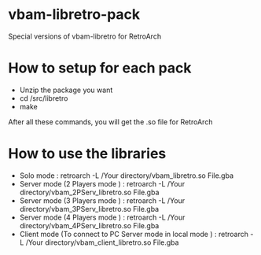 # vbam-libretro-pack
Special versions of vbam-libretro for RetroArch

# How to setup for each pack
- Unzip the package you want
- cd /src/libretro
- make

After all these commands, you will get the .so file for RetroArch

# How to use the libraries
- Solo mode : retroarch -L /Your directory/vbam_libretro.so File.gba
- Server mode (2 Players mode ) : retroarch -L /Your directory/vbam_2PServ_libretro.so File.gba
- Server mode (3 Players mode ) : retroarch -L /Your directory/vbam_3PServ_libretro.so File.gba
- Server mode (4 Players mode ) : retroarch -L /Your directory/vbam_4PServ_libretro.so File.gba
- Client mode (To connect to PC Server mode in local mode ) : retroarch -L /Your directory/vbam_client_libretro.so File.gba
